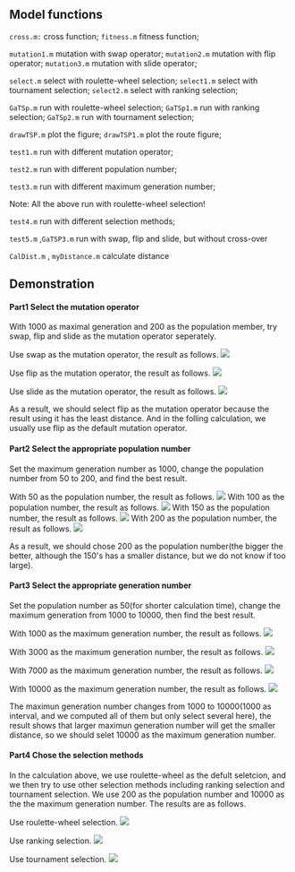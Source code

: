 

## Model functions

`cross.m:`     cross function;
`fitness.m`     fitness function;

`mutation1.m`   mutation with swap operator;
`mutation2.m`   mutation with flip operator;
`mutation3.m`   mutation with slide operator;

`select.m`      select with roulette-wheel selection;
`select1.m`     select with tournament selection;
`select2.m`     select with ranking selection;

`GaTSp.m`       run with roulette-wheel selection;
`GaTSp1.m`       run with ranking selection;
`GaTSp2.m`       run with tournament selection;

`drawTSP.m`     plot the figure;
`drawTSP1.m`    plot the route figure;


`test1.m`       run with different mutation operator;

`test2.m`       run with different population number;

`test3.m`       run with  different maximum generation number;

Note: All the above run with roulette-wheel selection!

`test4.m`       run with different selection methods;

`test5.m` ,`GaTSP3.m`      run with swap, flip and slide, but without cross-over


`CalDist.m` , `myDistance.m`    calculate distance



## Demonstration

#### Part1 Select the mutation operator

 With 1000  as maximal generation and 200 as the population member, try swap, flip and slide as the mutation operator seperately.

Use swap as the mutation operator, the result as follows.
![](fig/test1_swap.png)

Use flip as the mutation operator, the result as follows.
![](fig/test1_flip.png)

Use slide as the mutation operator, the result as follows.
![](fig/test1_slide.png)

As a result, we should select flip as the mutation operator because the result using it has the least distance. And in the folling calculation, we usually use flip as the default mutation operator.

#### Part2 Select the appropriate population number

Set the maximum generation number as 1000, change the population number from 50 to 200, and find the best result.

With 50 as the population number, the result as follows.
![](fig/test2_50.png)
With 100 as the population number, the result as follows.
![](fig/test2_100.png)
With 150 as the population number, the result as follows.
![](fig/test2_150.png)
With 200 as the population number, the result as follows.
![](fig/test2_200.png)

As a result, we should chose 200 as the population number(the bigger the better, although the 150's has a smaller distance, but we do not know if too large).

#### Part3 Select the appropriate generation number

Set the population number as 50(for shorter calculation time), change the  maximum generation from 1000 to 10000, then find the best result.

With 1000 as the maximum generation number, the result as follows.
![](fig/test3_1000.png)

With 3000 as the maximum generation number, the result as follows.
![](fig/test3_3000.png)

With 7000 as the maximum generation number, the result as follows.
![](fig/test3_7000.png)

With 10000 as the maximum generation number, the result as follows.
![](fig/test3_10000.png)

The maximun generation number changes from 1000 to 10000(1000 as interval, and we computed all of them but only select several here), the result shows that larger maximun generation number will get the smaller distance, so we should selet 10000 as the maximum generation number.

#### Part4 Chose the selection methods

In the calculation above, we use roulette-wheel  as the defult seletcion, and we then try to use other selection methods including ranking selection and tournament selection. We use 200 as the population number and 10000 as the the maximum generation number. The results are as follows.

Use roulette-wheel selection.
![](fig/test4_roulette.png)

Use ranking selection.
![](fig/test4_ranking.png)

Use tournament selection.
![](fig/test4_tournament.png)

